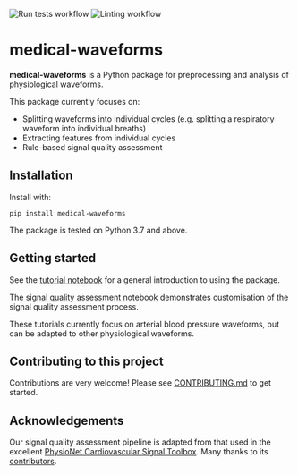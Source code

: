 ![Run tests workflow](https://github.com/UCL-Chimera/medical-waveforms/actions/workflows/run_tests.yml/badge.svg) ![Linting workflow](https://github.com/UCL-Chimera/medical-waveforms/actions/workflows/lint.yml/badge.svg)

# medical-waveforms

**medical-waveforms** is a Python package for preprocessing and analysis of physiological waveforms.

This package currently focuses on:

- Splitting waveforms into individual cycles (e.g. splitting a respiratory waveform into individual breaths)
- Extracting features from individual cycles
- Rule-based signal quality assessment


## Installation

Install with:

```
pip install medical-waveforms
```

The package is tested on Python 3.7 and above.


## Getting started

See the [tutorial notebook](https://github.com/UCL-Chimera/medical-waveforms/blob/main/examples/tutorial.ipynb) for a general introduction to using the package.

The [signal quality assessment notebook](https://github.com/UCL-Chimera/medical-waveforms/blob/main/examples/signal_quality.ipynb) demonstrates customisation of the signal quality assessment process.

These tutorials currently focus on arterial blood pressure waveforms, but can be adapted to other physiological waveforms.


## Contributing to this project

Contributions are very welcome! Please see [CONTRIBUTING.md](https://github.com/UCL-Chimera/medical-waveforms/blob/main/CONTRIBUTING.md) to get started.


## Acknowledgements

Our signal quality assessment pipeline is adapted from that used in the excellent [PhysioNet Cardiovascular Signal Toolbox](https://github.com/cliffordlab/PhysioNet-Cardiovascular-Signal-Toolbox). Many thanks to its [contributors](https://github.com/cliffordlab/PhysioNet-Cardiovascular-Signal-Toolbox/graphs/contributors).
